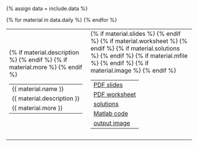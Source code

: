 {% assign data = include.data %}
<table class="asst-table">
{% for material in data.daily %}
<tr>
	<td>
		<table class="inner">
			<tr>
			    <td>{{ material.name }}</td>
			</tr>
			{% if material.description %}
			<tr>
			    <td>{{ material.description }}</td>
			</tr>
			{% endif %}
			{% if material.more %}
			<tr>
			    <td>{{ material.more }}</td>
			</tr>
			{% endif %}
		</table>
	</td>
	<td>
		<table class="inner">
			{% if material.slides %}
		  <tr>
			    <td><a href="{{ material.slides }}">PDF slides</a></td>
			</tr>
			{% endif %}
			{% if material.worksheet %}
		  <tr>
			    <td><a href="{{ material.worksheet }}">PDF worksheet</a></td>
			</tr>
			{% endif %}
			{% if material.solutions %}
			<tr>
			    <td><a href="{{ material.solutions }}">solutions</a></td>
			</tr>
			{% endif %}
			{% if material.mfile %}
		  <tr>
			    <td><a href="{{ material.mfile }}">Matlab code</a></td>
			</tr>
			{% endif %}
			{% if material.image %}
		  <tr>
			    <td><a href="{{ material.image }}">output image</a></td>
			</tr>
			{% endif %}
		</table>
		<div style="padding-bottom: 10px"></div>
	</td>
</tr>
{% endfor %}
</table>
